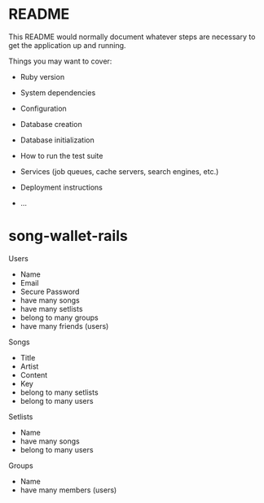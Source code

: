 # README

This README would normally document whatever steps are necessary to get the
application up and running.

Things you may want to cover:

* Ruby version

* System dependencies

* Configuration

* Database creation

* Database initialization

* How to run the test suite

* Services (job queues, cache servers, search engines, etc.)

* Deployment instructions

* ...
# song-wallet-rails

Users
* Name
* Email
* Secure Password
* have many songs
* have many setlists
* belong to many groups
* have many friends (users)

Songs
* Title
* Artist
* Content
* Key
* belong to many setlists
* belong to many users

Setlists
* Name
* have many songs
* belong to many users

Groups
* Name
* have many members (users)